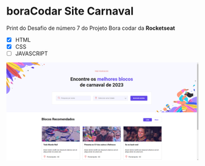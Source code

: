 # boraCodar Site Carnaval
Print do Desafio de número 7 do Projeto Bora codar da **Rocketseat**

- [x] HTML
- [x] CSS
- [ ] JAVASCRIPT

![This is an image](./assets/print.png)

